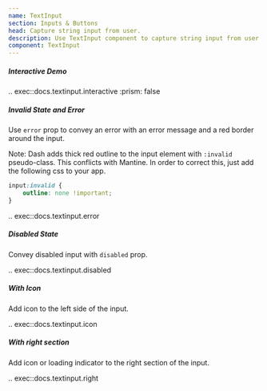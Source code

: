 ```yaml
---
name: TextInput
section: Inputs & Buttons
head: Capture string input from user.
description: Use TextInput component to capture string input from user. Customize the input with label, description, error message etc.
component: TextInput
---
```


##### Interactive Demo

.. exec::docs.textinput.interactive
    :prism: false

##### Invalid State and Error

Use `error` prop to convey an error with an error message and a red border around the input.

Note: Dash adds thick red outline to the input element with `:invalid` pseudo-class. This conflicts with Mantine. 
In order to correct this, just add the following css to your app.

```css
input:invalid {
    outline: none !important;
}
```

.. exec::docs.textinput.error

##### Disabled State

Convey disabled input with `disabled` prop.

.. exec::docs.textinput.disabled

##### With Icon

Add icon to the left side of the input.

.. exec::docs.textinput.icon

##### With right section

Add icon or loading indicator to the right section of the input.

.. exec::docs.textinput.right
